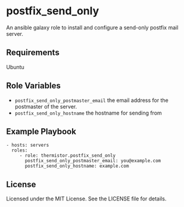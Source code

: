 # postfix\_send_only

An ansible galaxy role to install and configure a send-only postfix mail server.

## Requirements

Ubuntu

## Role Variables

* `postfix_send_only_postmaster_email` the email address for the postmaster of the server.
* `postfix_send_only_hostname` the hostname for sending from

## Example Playbook

    - hosts: servers
      roles:
         - role: thermistor.postfix_send_only
           postfix_send_only_postmaster_email: you@example.com
           postfix_send_only_hostname: example.com

## License

Licensed under the MIT License. See the LICENSE file for details.
